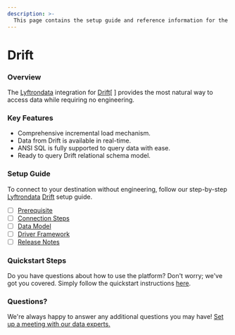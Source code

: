 ```yaml
---
description: >-
  This page contains the setup guide and reference information for the Drift source connector.
---
```


# Drift

### Overview

The [Lyftrondata](https://www.lyftrondata.com/) integration for [Drift](https://www.lyftrondata.com/integration/marketing-analytics/drift//)[ ] provides the most natural way to access data while requiring no engineering.

### Key Features

* Comprehensive incremental load mechanism.
* Data from Drift is available in real-time.&#x20;
* ANSI SQL is fully supported to query data with ease.
* Ready to query Drift relational schema model.

### Setup Guide

To connect to your destination without engineering, follow our step-by-step [Lyftrondata](https://www.lyftrondata.com/)  [Drift](https://www.lyftrondata.com/integration/marketing-analytics/drift/) setup guide.

* [ ] [Prerequisite](../../marketing-analytics/drift/prerequisite.md)
* [ ] [Connection Steps](../../marketing-analytics/drift/connection-steps.md)
* [ ] [Data Model](../../marketing-analytics/drift/data-model/)
* [ ] [Driver Framework](../../marketing-analytics/drift/driver-framework/)
* [ ] [Release Notes](../../marketing-analytics/drift/release-notes.md)

### Quickstart Steps

Do you have questions about how to use the platform? Don't worry; we've got you covered. Simply follow the quickstart instructions [here](../../../marketing-analytics/drift/quickstart-steps.md).

### Questions? <a href="#questions" id="questions"></a>

We're always happy to answer any additional questions you may have! [Set up a meeting with our data experts.](https://www.lyftrondata.com/book-a-meeting/)

